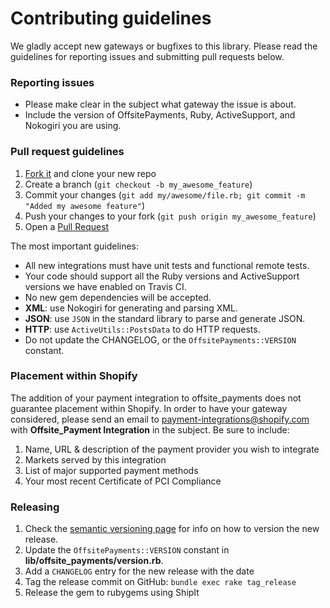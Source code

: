 # Contributing guidelines

We gladly accept new gateways or bugfixes to this library. Please read the guidelines for reporting issues and submitting pull requests below.

### Reporting issues

- Please make clear in the subject what gateway the issue is about.
- Include the version of OffsitePayments, Ruby, ActiveSupport, and Nokogiri you are using.

### Pull request guidelines

1. [Fork it](http://github.com/activemerchant/offsite_payments/fork) and clone your new repo
2. Create a branch (`git checkout -b my_awesome_feature`)
3. Commit your changes (`git add my/awesome/file.rb; git commit -m "Added my awesome feature"`)
4. Push your changes to your fork (`git push origin my_awesome_feature`)
5. Open a [Pull Request](https://github.com/shopify/offsite_payments/pulls)

The most important guidelines:

- All new integrations must have unit tests and functional remote tests.
- Your code should support all the Ruby versions and ActiveSupport versions we have enabled on Travis CI.
- No new gem dependencies will be accepted.
- **XML**: use Nokogiri for generating and parsing XML.
- **JSON**: use `JSON` in the standard library to parse and generate JSON.
- **HTTP**: use `ActiveUtils::PostsData` to do HTTP requests.
- Do not update the CHANGELOG, or the `OffsitePayments::VERSION` constant.

### Placement within Shopify

The addition of your payment integration to offsite_payments does not guarantee placement within Shopify. In order to have your gateway considered, please send an email to payment-integrations@shopify.com with **Offsite_Payment Integration** in the subject. Be sure to include:

1. Name, URL & description of the payment provider you wish to integrate
2. Markets served by this integration
3. List of major supported payment methods
4. Your most recent Certificate of PCI Compliance

### Releasing

1. Check the [semantic versioning page](http://semver.org) for info on how to version the new release.
2. Update the `OffsitePayments::VERSION` constant in **lib/offsite_payments/version.rb**.
3. Add a `CHANGELOG` entry for the new release with the date
4. Tag the release commit on GitHub: `bundle exec rake tag_release`
5. Release the gem to rubygems using ShipIt

